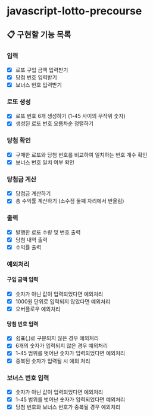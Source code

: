 # javascript-lotto-precourse

## 📋 구현할 기능 목록

### 입력

- [x] 로또 구입 금액 입력받기
- [x] 당첨 번호 입력받기
- [x] 보너스 번호 입력받기

### 로또 생성

- [x] 로또 번호 6개 생성하기 (1-45 사이의 무작위 숫자)
- [x] 생성된 로또 번호 오름차순 정렬하기

### 당첨 확인

- [x] 구매한 로또와 당첨 번호를 비교하여 일치하는 번호 개수 확인
- [x] 보너스 번호 일치 여부 확인

### 당첨금 계산

- [x] 당첨금 계산하기
- [x] 총 수익률 계산하기 (소수점 둘째 자리에서 반올림)

### 출력

- [x] 발행한 로또 수량 및 번호 출력
- [x] 당첨 내역 출력
- [x] 수익률 출력

### 예외처리

#### 구입 금액 입력

- [x] 숫자가 아닌 값이 입력되었다면 예외처리
- [x] 1000원 단위로 입력되지 않았다면 예외처리
- [x] 오버플로우 예외처리

#### 당첨 번호 입력

- [x] 쉼표(,)로 구분되지 않은 경우 예외처리
- [x] 6개의 숫자가 입력되지 않은 경우 예외처리
- [x] 1-45 범위를 벗어난 숫자가 입력되었다면 예외처리
- [x] 중복된 숫자가 입력될 시 예외 처리

### 보너스 번호 입력

- [x] 숫자가 아닌 값이 입력되었다면 예외처리
- [x] 1-45 범위를 벗어난 숫자가 입력되었다면 예외처리
- [x] 당첨 번호와 보너스 번호가 중복될 경우 예외처리
